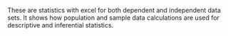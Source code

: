 These are statistics with excel for both dependent and independent data sets. 
It shows how population and sample data calculations are used for descriptive and inferential statistics.
